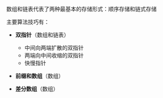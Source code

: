 数组和链表代表了两种最基本的存储形式：顺序存储和链式存储

主要算法技巧有：
- **双指针**（数组和链表）
  - 中间向两端扩散的双指针
  - 两端向中间收缩的双指针
  - 快慢指针

- **前缀和数组**（数组）
- **差分数组**（数组）